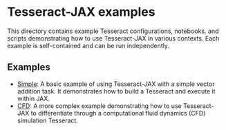 # Tesseract-JAX examples

This directory contains example Tesseract configurations, notebooks. and scripts demonstrating how to use Tesseract-JAX in various contexts. Each example is self-contained and can be run independently.

## Examples

- [Simple](simple/demo.ipynb): A basic example of using Tesseract-JAX with a simple vector addition task. It demonstrates how to build a Tesseract and execute it within JAX.
- [CFD](cfd/demo.ipynb): A more complex example demonstrating how to use Tesseract-JAX to differentiate through a computational fluid dynamics (CFD) simulation Tesseract.
